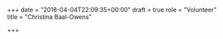+++
date = "2018-04-04T22:09:35+00:00"
draft = true
role = "Volunteer"
title = "Christina Baal-Owens"

+++
